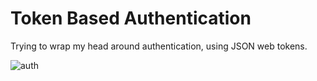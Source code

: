 
# Token Based Authentication 

Trying to wrap my head around authentication, using JSON web tokens.

![auth](https://github.com/abh1sh3kk/exploring-token-based-authentication/assets/46375087/f4983c78-44d7-4ed9-962f-f0396dce8836)
